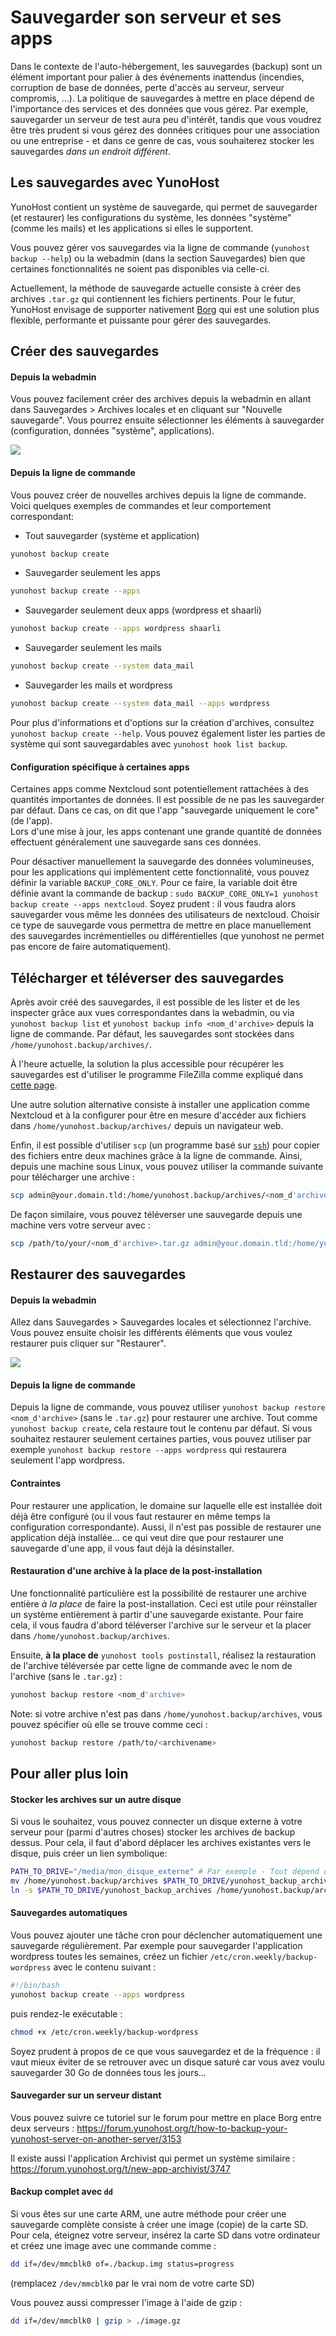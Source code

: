 Sauvegarder son serveur et ses apps
===================================

Dans le contexte de l'auto-hébergement, les sauvegardes (backup) sont un élément important pour palier à des événements inattendus (incendies, corruption de base de données, perte d'accès au serveur, serveur compromis, ...). La politique de sauvegardes à mettre en place dépend de l'importance des services et des données que vous gérez. Par exemple, sauvegarder un serveur de test aura peu d'intérêt, tandis que vous voudrez être très prudent si vous gérez des données critiques pour une association ou une entreprise - et dans ce genre de cas, vous souhaiterez stocker les sauvegardes *dans un endroit différent*.

Les sauvegardes avec YunoHost
-----------------------------

YunoHost contient un système de sauvegarde, qui permet de sauvegarder (et restaurer) les configurations du système, les données "système" (comme les mails) et les applications si elles le supportent.

Vous pouvez gérer vos sauvegardes via la ligne de commande (`yunohost backup --help`) ou la webadmin (dans la section Sauvegardes) bien que certaines fonctionnalités ne soient pas disponibles via celle-ci.

Actuellement, la méthode de sauvegarde actuelle consiste à créer des archives `.tar.gz` qui contiennent les fichiers pertinents. Pour le futur, YunoHost envisage de supporter nativement [Borg](https://www.borgbackup.org/) qui est une solution plus flexible, performante et puissante pour gérer des sauvegardes.

Créer des sauvegardes
---------------------

#### Depuis la webadmin

Vous pouvez facilement créer des archives depuis la webadmin en allant dans Sauvegardes > Archives locales et en cliquant sur "Nouvelle sauvegarde". Vous pourrez ensuite sélectionner les éléments à sauvegarder (configuration, données "système", applications).

![](/images/backup.png)

#### Depuis la ligne de commande

Vous pouvez créer de nouvelles archives depuis la ligne de commande. Voici quelques exemples de commandes et leur comportement correspondant:

- Tout sauvegarder (système et application)
```bash
yunohost backup create
```

- Sauvegarder seulement les apps
```bash
yunohost backup create --apps
```

- Sauvegarder seulement deux apps (wordpress et shaarli)
```bash
yunohost backup create --apps wordpress shaarli
```

- Sauvegarder seulement les mails
```bash
yunohost backup create --system data_mail
```

- Sauvegarder les mails et wordpress
```bash
yunohost backup create --system data_mail --apps wordpress
```

Pour plus d'informations et d'options sur la création d'archives, consultez `yunohost backup create --help`. Vous pouvez également lister les parties de système qui sont sauvegardables avec `yunohost hook list backup`.

#### Configuration spécifique à certaines apps

Certaines apps comme Nextcloud sont potentiellement rattachées à des quantités importantes de données. Il est possible de ne pas les sauvegarder par défaut. Dans ce cas, on dit que l'app "sauvegarde uniquement le core" (de l'app).  
Lors d'une mise à jour, les apps contenant une grande quantité de données effectuent généralement une sauvegarde sans ces données.

Pour désactiver manuellement la sauvegarde des données volumineuses, pour les applications qui implémentent cette fonctionnalité, vous pouvez définir la variable `BACKUP_CORE_ONLY`. Pour ce faire, la variable doit être définie avant la commande de backup : `sudo BACKUP_CORE_ONLY=1 yunohost backup create --apps nextcloud`. Soyez prudent : il vous faudra alors sauvegarder vous même les données des utilisateurs de nextcloud. Choisir ce type de sauvegarde vous permettra de mettre en place manuellement des sauvegardes incrémentielles ou différentielles (que yunohost ne permet pas encore de faire automatiquement).

Télécharger et téléverser des sauvegardes
-----------------------------------------

Après avoir créé des sauvegardes, il est possible de les lister et de les inspecter grâce aux vues correspondantes dans la webadmin, ou via `yunohost backup list` et `yunohost backup info <nom_d'archive>` depuis la ligne de commande. Par défaut, les sauvegardes sont stockées dans `/home/yunohost.backup/archives/`.

À l'heure actuelle, la solution la plus accessible pour récupérer les sauvegardes est d'utiliser le programme FileZilla comme expliqué dans [cette page](/filezilla_fr).

Une autre solution alternative consiste à installer une application comme Nextcloud et à la configurer pour être en mesure d'accéder aux fichiers dans `/home/yunohost.backup/archives/` depuis un navigateur web.

Enfin, il est possible d'utiliser `scp` (un programme basé sur [`ssh`](/ssh)) pour copier des fichiers entre deux machines grâce à la ligne de commande. Ainsi, depuis une machine sous Linux, vous pouvez utiliser la commande suivante pour télécharger une archive :

```bash
scp admin@your.domain.tld:/home/yunohost.backup/archives/<nom_d'archive>.tar.gz ./
```

De façon similaire, vous pouvez téléverser une sauvegarde depuis une machine vers votre serveur avec :

```bash
scp /path/to/your/<nom_d'archive>.tar.gz admin@your.domain.tld:/home/yunohost.backup/archives/
```

Restaurer des sauvegardes
-------------------------

#### Depuis la webadmin

Allez dans Sauvegardes > Sauvegardes locales et sélectionnez l'archive. Vous pouvez ensuite choisir les différents éléments que vous voulez restaurer puis cliquer sur "Restaurer".

![](/images/restore.png)

#### Depuis la ligne de commande

Depuis la ligne de commande, vous pouvez utiliser `yunohost backup restore <nom_d'archive>` (sans le `.tar.gz`) pour restaurer une archive. Tout comme `yunohost backup create`, cela restaure tout le contenu par défaut. Si vous souhaitez restaurer seulement certaines parties, vous pouvez utiliser par exemple `yunohost backup restore --apps wordpress` qui restaurera seulement l'app wordpress.

#### Contraintes

Pour restaurer une application, le domaine sur laquelle elle est installée doit déjà être configuré (ou il vous faut restaurer en même temps la configuration correspondante). Aussi, il n'est pas possible de restaurer une application déjà installée... ce qui veut dire que pour restaurer une sauvegarde d'une app, il vous faut déjà la désinstaller.

#### Restauration d'une archive à la place de la post-installation

Une fonctionnalité particulière est la possibilité de restaurer une archive entière *à la place* de faire la post-installation. Ceci est utile pour réinstaller un système entièrement à partir d'une sauvegarde existante. Pour faire cela, il vous faudra d'abord téléverser l'archive sur le serveur et la placer dans `/home/yunohost.backup/archives`.

Ensuite, **à la place de** `yunohost tools postinstall`, réalisez la restauration de l'archive téléversée par cette ligne de commande avec le nom de l'archive (sans le `.tar.gz`) :

```bash
yunohost backup restore <nom_d'archive>
```

Note: si votre archive n'est pas dans `/home/yunohost.backup/archives`, vous pouvez spécifier où elle se trouve comme ceci :

```bash
yunohost backup restore /path/to/<archivename>
``` 



Pour aller plus loin
--------------------

#### Stocker les archives sur un autre disque

Si vous le souhaitez, vous pouvez connecter un disque externe à votre serveur pour (parmi d'autres choses) stocker les archives de backup dessus. Pour cela, il faut d'abord déplacer les archives existantes vers le disque, puis créer un lien symbolique: 

```bash
PATH_TO_DRIVE="/media/mon_disque_externe" # Par exemple - Tout dépend d'où le disque est monté
mv /home/yunohost.backup/archives $PATH_TO_DRIVE/yunohost_backup_archives
ln -s $PATH_TO_DRIVE/yunohost_backup_archives /home/yunohost.backup/archives
```

#### Sauvegardes automatiques

Vous pouvez ajouter une tâche cron pour déclencher automatiquement une sauvegarde régulièrement. Par exemple pour sauvegarder l'application wordpress toutes les semaines, créez un fichier `/etc/cron.weekly/backup-wordpress` avec le contenu suivant :

```bash
#!/bin/bash
yunohost backup create --apps wordpress
```
puis rendez-le exécutable :

```bash
chmod +x /etc/cron.weekly/backup-wordpress
```

Soyez prudent à propos de ce que vous sauvegardez et de la fréquence : il vaut mieux éviter de se retrouver avec un disque saturé car vous avez voulu sauvegarder 30 Go de données tous les jours...

#### Sauvegarder sur un serveur distant

Vous pouvez suivre ce tutoriel sur le forum pour mettre en place Borg entre deux serveurs : https://forum.yunohost.org/t/how-to-backup-your-yunohost-server-on-another-server/3153

Il existe aussi l'application Archivist qui permet un système similaire : https://forum.yunohost.org/t/new-app-archivist/3747

#### Backup complet avec `dd`

Si vous êtes sur une carte ARM, une autre méthode pour créer une sauvegarde complète consiste à créer une image (copie) de la carte SD. Pour cela, éteignez votre serveur, insérez la carte SD dans votre ordinateur et créez une image avec une commande comme :

```bash
dd if=/dev/mmcblk0 of=./backup.img status=progress
```

(remplacez `/dev/mmcblk0` par le vrai nom de votre carte SD)

Vous pouvez aussi compresser l'image à l'aide de gzip :

```bash
dd if=/dev/mmcblk0 | gzip > ./image.gz
```

